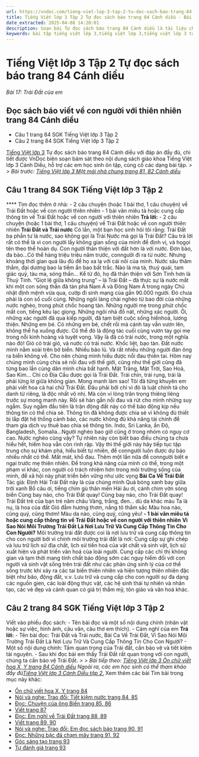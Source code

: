```yaml
---
url: https://vndoc.com/tieng-viet-lop-3-tap-2-tu-doc-sach-bao-trang-84-canh-dieu-291083
title: Tiếng Việt lớp 3 Tập 2 Tự đọc sách báo trang 84 Cánh diều - Bài 17: Trái Đất của em - VnDoc.com
date_extracted: 2025-04-08 14:20:01
description: Soạn bài Tự đọc sách báo trang 84 Cánh diều là tài liệu cho các em học sinh tham khảo, củng cố kiến thức Tiếng Việt 3 Cánh Diều tập 2. Mời các em cùng tham khảo.
keywords: bài tập tiếng việt lớp 3,tiếng việt lớp 3,tiếng việt lớp 3 tập 2,bài tập tiếng việt lớp 3 tập 2,tiếng việt 3 tập 2,tiếng việt lớp 3 cánh diều,tiếng việt 3 cánh diều,tiếng việt lớp 3 tập 2 cánh diều,tiếng việt lớp 3 cd,tiếng việt 3 cánh diều tập 2,Tự đọc sách báo trang 84,soạn bài Tự đọc sách báo trang 84,soạn bài Tự đọc sách báo trang 84 cánh diều
---
```


# Tiếng Việt lớp 3 Tập 2 Tự đọc sách báo trang 84 Cánh diều
 _Bài 17: Trái Đất của em_
## Đọc  sách báo viết về con người với thiên nhiên trang 84 Cánh diều
  * Câu 1 trang 84 SGK Tiếng Việt lớp 3 Tập 2
  * Câu 2 trang 84 SGK Tiếng Việt lớp 3 Tập 2

[Tiếng Việt lớp 3](<https://vndoc.com/tieng-viet-lop-3-cd-tap2>) Tự đọc sách báo trang 84 Cánh diều với đáp án đầy đủ, chi tiết được VnDoc biên soạn bám sát theo nội dung sách giáo khoa Tiếng Việt lớp 3 Cánh Diều, hỗ trợ các em học sinh ôn tập, củng cố các dạng bài tập.
_> > Bài trước: [Tiếng Việt lớp 3 Một mái nhà chung trang 81, 82 Cánh diều](<https://vndoc.com/tap-doc-lop-3-mot-mai-nha-chung-5334>)_
## **Câu 1 trang 84 SGK Tiếng Việt lớp 3 Tập 2**
**** Tìm đọc thêm ở nhà:
\- 2 câu chuyện \(hoặc 1 bài thơ, 1 câu chuyện\) về Trái Đất hoặc về con người thiên nhiên
\- 1 bài văn miêu tả hoặc cung cấp thông tin về Trái Đất hoặc về con người với thiên nhiên
**Trả lời:**
\- 2 câu chuyện \(hoặc 1 bài thơ, 1 câu chuyện\) về Trái Đất hoặc về con người thiên nhiên
**Trái Đất và Trái nước**
Có lần, một bạn học sinh hỏi tôi rằng: Trái Đất ba phần tư là nước, sao không gọi là Trái Nước mà gọi là Trái Đất?
Câu trả lời rất có thể là vì con người lấy không gian sống của mình để định vị, và họgọi tên theo thể hoán dụ. Con người thân thiện với đất hơn là với nước. Đơn bào, đa bào…Có thể hàng triệu triệu năm trước, conngười đi ra từ nước. Nhưng khoảng thời gian quá lâu đủ để họ xa lạ với cái nôi của mình. Nước sâu thăm thẳm, đại dương bao la tiềm ẩn bao bất trắc. Nào là ma tà, thuỷ quái, tam giác quỷ, tàu ma, sóng thần… Kể từ đó, họ đã thân thiện với Sơn Tinh hơn là Thuỷ Tinh.
“Giọt lệ giữa không trung” – là Trái Đất – đã thực sự là nước mắt khi một con sóng thần đã tàn phá Nam Á và Đông Nam Á trong ngày Chủ nhật định mệnh vừa qua, cướp đi sinh mạng của gần 90.000 người. Đó chưa phải là con số cuối cùng. Những ngôi làng chài nghèo từ bao đời của những nước nghèo, trong phút chốc hoang tàn. Những người mẹ trong phút chốc mất con, tiếng kêu lạc giọng. Những ngôi nhà đổ nát, những xác người. Ôi, những xác người đã qua kiếp người, đã tạm biệt cuộc sống hiềnhoà, lương thiện. Những em bé. Có những em bé, chết rồi mà cánh tay vẫn vươn lên, không thể hạ xuống được. Có thể đó là động tác cuối cùng vươn tay gọi mẹ trong nỗi kinh hoàng và tuyệt vọng.
Vậy là đã có trái nước, trong một nghĩa nào đó\! Gió có trái gió, và nước có trái nước. Khốc liệt, bạo tàn. Đất nước mình nằm xoài trên bờ biển. Nhiều bão lũ. Và rất nhiều những người đàn ông ra biển không về. Cho nên chúng mình hiểu được nỗi đau thiên tai. Hôm nay chúng mình cùng chia sẻ nỗi đau với thế giới, cũng như thế giới cũng đã từng bao lần cùng dân mình chia bất hạnh.
Mặt Trăng, Mặt Trời, Sao Hoả, Sao Kim… Chỉ có Địa Cầu được gọi là Trái Đất. Trái chín, trái rụng, trái là phải lửng lơ giữa không gian. Mong manh làm sao\! Tôi đã từng khuyên em phải viết hoa cả hai chữ Trái Đất. Đâu phải bởi chỉ vì đó là luật chính tả cho danh từ riêng, là độc nhất vô nhị. Mà còn vì lòng trân trọng thiêng liêng trước sự mong manh này.
Rồi sẽ hàn gắn nỗi đau và rút cho mình những suy ngẫm. Suy ngẫm đầu tiên là trận động đất này có thể báo động kịp nếu thông tin có thể chia sẻ. Thông tin đã không được chia sẻ vì không đủ thiết bị lắp đặt hệ thống cảnh báo, các nước không đủ khả năng tài chính để tham gia dịch vụ thuê bao chia sẻ thông tin. Indo, Sri Lanka, ấn Độ, Bangladesh, Somalia…Người nghèo bao giờ cũng ở trong nhóm có nguy cơ cao. Nước nghèo cũng vậy?
Tự nhiên này còn biết bao điều chúng ta chưa hiểu hết, hiểm hoạ vẫn còn rình rập. Vậy thì thế giới này hãy tiếp tục tập trung cho sự khám phá, hiểu biết tự nhiên, để conngười luôn được dự báo nhiều nhất có thể.
Mất mát, khổ đau. Thêm một lần nữa để conngười biết e ngại trước mẹ thiên nhiên. Để trong khả năng của mình có thể, trong một phạm vi khác, con người có trách nhiệm hơn trong môi trường sống của mình, để xã hội này phát triển bền vững như ước vọng
**Bài Ca Về Trái Đất**
Tác giả: Định Hải
Trái Đất này là của chúng mình
Quả bóng xanh bay giữa trời xanh
Bồ câu ơi, tiếng chim gù thân mến
Hải âu ơi, cánh chim vờn sóng biển
Cùng bay nào, cho Trái Đất quay\!
Cùng bay nào, cho Trái Đất quay\!
Trái Đất trẻ của bạn trẻ năm châu
Vàng, trắng, đen... dù da khác màu
Ta là nụ, là hoa của đất
Gió đẫm hương thơm, nắng tô thắm sắc
Màu hoa nào, cũng quý, cũng thơm\!
Màu da nào, cũng quý, cũng yêu\!
**\- 1 bài văn miêu tả hoặc cung cấp thông tin về Trái Đất hoặc về con người với thiên nhiên**
**Vì Sao Nói Môi Trường Trái Đất Là Nơi Lưu Trữ Và Cung Cấp Thông Tin Cho Con Người?**
Môi trường trái đất được coi là nơi lưu trữ và cung cấp thông tin cho con người bởi vì chính môi trường trái đất là nơi:
Cung cấp sự ghi chép và lưu trữ lịch sử địa chất, lịch sử tiến hoá của vật chất và sinh vật, lịch sử xuất hiện và phát triển văn hoá của loài người. Cung cấp các chỉ thị không gian và tạm thời mang tính chất báo động sớm các nguy hiểm đối với con người và sinh vật sống trên trái đất như các phản ứng sinh lý của cơ thể sống trước khi xảy ra các tai biến thiên nhiên và hiện tượng thiên nhiên đặc biệt như bão, động đất, v.v. Lưu trữ và cung cấp cho con người sự đa dạng các nguồn gien, các loài động thực vật, các hệ sinh thái tự nhiên và nhân tạo, các vẻ đẹp và cảnh quan có giá trị thẩm mỹ, tôn giáo và văn hoá khác.
## **Câu 2 trang 84 SGK Tiếng Việt lớp 3 Tập 2**
Viết vào phiếu đọc  sách:
\- Tên bài đọc và một số nội dung chính \(nhân vật hoặc sự việc, hình ảnh, câu văn, câu thơ em thích\).
\- Cảm nghĩ của em
**Trả lời:**
\- Tên bài đọc: Trái Đất và Trái nước, Bài Ca Về Trái Đất, Vì Sao Nói Môi Trường Trái Đất Là Nơi Lưu Trữ Và Cung Cấp Thông Tin Cho Con Người?
\- Một số nội dung chính: Tầm quan trọng của Trái đất, cần bảo vệ và tiết kiệm tài nguyên.
\- Sau khi đọc bài em thấy Trái Đất rất quan trọng với con người, chúng ta cần bảo vệ Trái Đất.
_> > Bài tiếp theo: [Tiếng Việt lớp 3 Ôn chữ viết hoa X, Y trang 84 Cánh diều](<https://vndoc.com/tieng-viet-lop-3-on-chu-viet-hoa-x-y-trang-84-canh-dieu-291086>)_
 _Ngoài ra, các em học sinh có thể tham khảo đầy đủ[Tiếng Việt lớp 3 Cánh Diều tập 2.](<https://vndoc.com/tieng-viet-lop-3-cd-tap2>)_
Xem thêm các bài Tìm bài trong mục này khác:
  * [Ôn chữ viết hoa X, Y trang 84](</tieng-viet-lop-3-on-chu-viet-hoa-x-y-trang-84-canh-dieu-291086>)
  * [Nói và nghe: Trao đổi: Tiết kiệm nước trang 84, 85](</tieng-viet-lop-3-tiet-kiem-nuoc-trang-84-85-canh-dieu-291088>)
  * [Đọc: Chuyện của ông Biển trang 85, 86](</tieng-viet-lop-3-chuyen-cua-ong-bien-canh-dieu-291090>)
  * [Viết trang 87](</viet-trang-87-tieng-viet-lop-3-tap-2-canh-dieu-291092>)
  * [Đọc: Em nghĩ về Trái Đất trang 88, 89](</tieng-viet-lop-3-em-nghi-ve-trai-dat-trang-88-canh-dieu-291098>)
  * [Viết trang 89, 90](</tieng-viet-lop-3-nho-viet-mot-mai-nha-chung-trang-89-canh-dieu-291128>)
  * [Nói và nghe: Trao đổi: Em đọc sách báo trang 90, 91](</tieng-viet-lop-3-tap-2-em-doc-sach-bao-trang-90-91-canh-dieu-291131>)
  * [Đọc: Những bậc đá chạm mây trang 91, 92](</tieng-viet-lop-3-nhung-bac-da-cham-may-trang-91-canh-dieu-291133>)
  * [Góc sáng tạo trang 93](</tieng-viet-lop-3-tap-2-goc-sang-tao-trang-93-canh-dieu-291136>)
  * [Tự đánh giá trang 93](</tu-danh-gia-trang-93-tieng-viet-lop-3-tap-2-canh-dieu-291139>)


